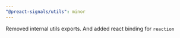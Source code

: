 ```yaml
---
"@preact-signals/utils": minor
---
```


Removed internal utils exports. And added react binding for `reaction`
